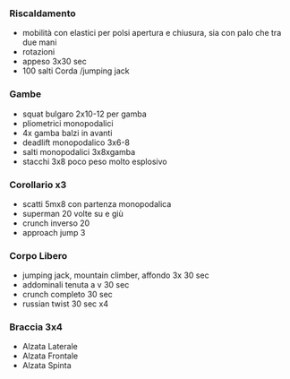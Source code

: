 ### Riscaldamento
- mobilità con elastici per polsi apertura e chiusura, sia con palo che tra due mani
- rotazioni
- appeso 3x30 sec
- 100 salti Corda /jumping jack
### Gambe
- squat bulgaro 2x10-12 per gamba
- pliometrici monopodalici
 - 4x gamba balzi in avanti
- deadlift monopodalico 3x6-8
- salti monopodalici 3x8xgamba
- stacchi 3x8 poco peso molto esplosivo
### Corollario x3
- scatti 5mx8 con partenza monopodalica
- superman 20 volte su e giù
- crunch inverso 20
- approach jump 3
### Corpo Libero
- jumping jack, mountain climber, affondo 3x 30 sec
- addominali tenuta a v 30 sec 
- crunch  completo 30 sec
- russian twist 30 sec x4
### Braccia 3x4
- Alzata Laterale
- Alzata Frontale
- Alzata Spinta